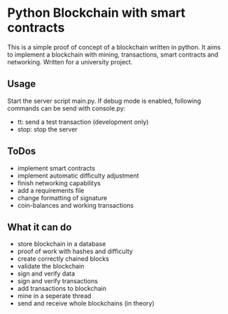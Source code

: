 # Python Blockchain with smart contracts

This is a simple proof of concept of a blockchain written in python.
It aims to implement a blockchain with mining, transactions, smart contracts and networking.
Written for a university project.

## Usage

Start the server script main.py.
If debug mode is enabled, following commands can be send with console.py:

- tt: send a test transaction (development only)
- stop: stop the server

## ToDos

- implement smart contracts
- implement automatic difficulty adjustment
- finish networking capabilitys
- add a requirements file
- change formatting of signature
- coin-balances and working transactions

## What it can do

- store blockchain in a database
- proof of work with hashes and difficulty
- create correctly chained blocks
- validate the blockchain
- sign and verify data
- sign and verify transactions
- add transactions to blockchain
- mine in a seperate thread
- send and receive whole blockchains (in theory)

